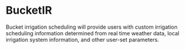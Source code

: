 # BucketIR
Bucket irrigation scheduling will provide users with custom irrigation scheduling information determined from real time weather data, local irrigation system information, and other user-set parameters. 
